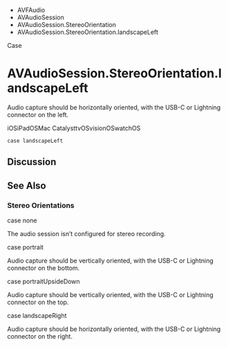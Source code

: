 

- AVFAudio
- AVAudioSession
- AVAudioSession.StereoOrientation
-  AVAudioSession.StereoOrientation.landscapeLeft 

Case

# AVAudioSession.StereoOrientation.landscapeLeft

Audio capture should be horizontally oriented, with the USB-C or Lightning connector on the left.

iOSiPadOSMac CatalysttvOSvisionOSwatchOS

``` source
case landscapeLeft
```

## Discussion

## See Also

### Stereo Orientations

case none

The audio session isn’t configured for stereo recording.

case portrait

Audio capture should be vertically oriented, with the USB-C or Lightning connector on the bottom.

case portraitUpsideDown

Audio capture should be vertically oriented, with the USB-C or Lightning connector on the top.

case landscapeRight

Audio capture should be horizontally oriented, with the USB-C or Lightning connector on the right.

